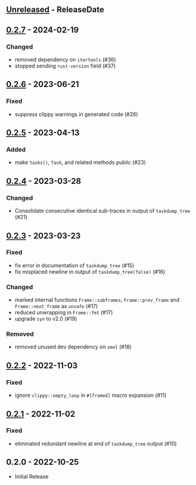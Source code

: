 <!-- next-header -->

## [Unreleased] - ReleaseDate

## [0.2.7] - 2024-02-19

### Changed
- removed dependency on `itertools` (#36)
- stopped sending `rust-version` field (#37)

## [0.2.6] - 2023-06-21

### Fixed
- suppress clippy warnings in generated code (#26)

## [0.2.5] - 2023-04-13

### Added
- make `tasks()`, `Task`, and related methods public (#23)

## [0.2.4] - 2023-03-28

### Changed
- Consolidate consecutive identical sub-traces in output of `taskdump_tree` (#21)

## [0.2.3] - 2023-03-23

### Fixed
- fix error in documentation of `taskdump_tree` (#15)
- fix misplaced newline in output of `taskdump_tree(false)` (#16)

### Changed
- marked internal functions `Frame::subframes`, `Frame::prev_frame` and `Frame::next_frame` as `unsafe` (#17)
- reduced unwrapping in `Frame::fmt` (#17)
- upgrade `syn` to v2.0 (#19)

### Removed
- removed unused dev dependency on `smol` (#18)

## [0.2.2] - 2022-11-03

### Fixed
- ignore `clippy::empty_loop` in `#[framed]` macro expansion (#11)

## [0.2.1] - 2022-11-02

### Fixed
- eliminated redundant newline at end of `taskdump_tree` output (#10)

## 0.2.0 - 2022-10-25
- Initial Release

<!-- next-url -->
[Unreleased]: https://github.com/tokio-rs/async-backtrace/compare/v0.2.7...HEAD
[0.2.7]: https://github.com/tokio-rs/async-backtrace/compare/v0.2.6...v0.2.7
[0.2.6]: https://github.com/tokio-rs/async-backtrace/compare/v0.2.5...v0.2.6
[0.2.5]: https://github.com/tokio-rs/async-backtrace/compare/v0.2.4...v0.2.5
[0.2.4]: https://github.com/tokio-rs/async-backtrace/compare/v0.2.3...v0.2.4
[0.2.3]: https://github.com/tokio-rs/async-backtrace/compare/v0.2.2...v0.2.3
[0.2.2]: https://github.com/tokio-rs/async-backtrace/compare/async-backtrace-v0.2.1...v0.2.2
[0.2.1]: https://github.com/tokio-rs/async-backtrace/compare/v.2.0...async-backtrace-v0.2.1
